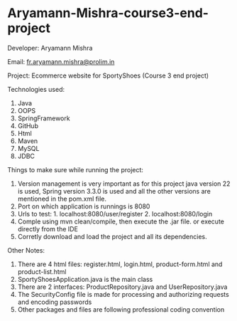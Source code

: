 # Aryamann-Mishra-course3-end-project

Developer: Aryamann  Mishra

Email: fr.aryamann.mishra@prolim.in

Project: Ecommerce website for SportyShoes (Course 3 end project)

Technologies used: 

  1. Java
  2. OOPS
  3. SpringFramework
  4. GitHub
  5. Html
  6. Maven
  7. MySQL
  8. JDBC

Things to make sure while running the project:

  1. Version management is very important as for this project java version 22 is used, Spring version 3.3.0 is used and all the other versions are mentioned in the pom.xml file.
  2. Port on which application is runnings is 8080
  3. Urls to test: 1. localhost:8080/user/register  2. localhost:8080/login
  4. Comple using mvn clean/compile, then execute the .jar file. or execute directly from the IDE
  5. Corretly download and load the project and all its dependencies.

Other Notes:
  
  1. There are 4 html files: register.html, login.html, product-form.html and product-list.html
  2. SportyShoesApplication.java is the main class
  3. There are 2 interfaces: ProductRepository.java and UserRepository.java
  4. The SecurityConfig file is made for processing and authorizing requests and encoding passwords
  5. Other packages and files are following professional coding convention

